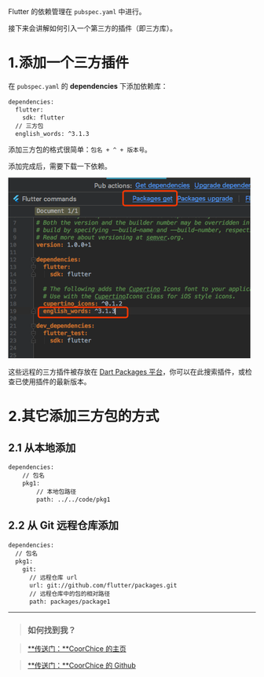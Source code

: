 Flutter 的依赖管理在 `pubspec.yaml` 中进行。

接下来会讲解如何引入一个第三方的插件（即三方库）。

# 1.添加一个三方插件

在 `pubspec.yaml` 的 **dependencies** 下添加依赖库：  

```
dependencies:
  flutter:
    sdk: flutter
  // 三方包
  english_words: ^3.1.3
```

添加三方包的格式很简单：`包名 + ^ + 版本号`。  

添加完成后，需要下载一下依赖。  

![](https://raw.githubusercontent.com/chenBingX/img/master/Flutter/package_get.png)

这些远程的三方插件被存放在 [Dart Packages 平台](https://pub.dartlang.org/)，你可以在此搜索插件，或检查已使用插件的最新版本。

# 2.其它添加三方包的方式

## 2.1 从本地添加

```
dependencies:
    // 包名
    pkg1:
        // 本地包路径
        path: ../../code/pkg1
```

## 2.2 从 Git 远程仓库添加

```
dependencies:
  // 包名
  pkg1:
    git:
      // 远程仓库 url
      url: git://github.com/flutter/packages.git
      // 远程仓库中的包的相对路径
      path: packages/package1
```


---

> ### 如何找到我？

> [**传送门：**CoorChice 的主页](https://juejin.im/user/57fc43b67db2a200595ffd94)

> [**传送门：**CoorChice 的 Github](https://github.com/chenBingX)